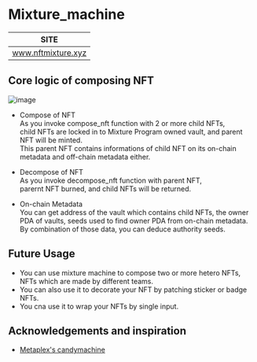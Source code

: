 # Mixture_machine
|SITE|
|:-:|
|www.nftmixture.xyz|

## Core logic of composing NFT
![image](https://user-images.githubusercontent.com/96561121/158933209-1c7294c2-844a-4ad8-ad59-91819073d492.png)

* Compose of NFT   
As you invoke compose_nft function with 2 or more child NFTs,   
child NFTs are locked in to Mixture Program owned vault, and parent NFT will be minted.   
This parent NFT contains informations of child NFT on its on-chain metadata and off-chain metadata either.   
   
* Decompose of NFT   
As you invoke decompose_nft function with parent NFT,   
parernt NFT burned, and child NFTs will be returned.   
   
* On-chain Metadata   
You can get address of the vault which contains child NFTs, the owner PDA of vaults, seeds used to find owner PDA from on-chain metadata.   
By combination of those data, you can deduce authority seeds.   
   
## Future Usage
* You can use mixture machine to compose two or more hetero NFTs, NFTs which are made by different teams.   
* You can also use it to decorate your NFT by patching sticker or badge NFTs.   
* You cna use it to wrap your NFTs by single input.   
   
## Acknowledgements and inspiration
* [Metaplex's candymachine](https://docs.metaplex.com/)
